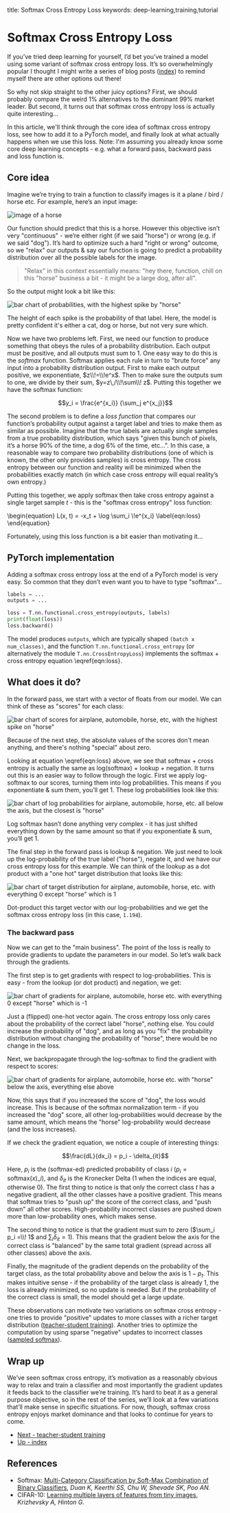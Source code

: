 title: Softmax Cross Entropy Loss
keywords: deep-learning,training,tutorial

# Softmax Cross Entropy Loss

If you’ve tried deep learning for yourself, I’d bet you’ve trained a model using some variant of softmax cross entropy loss. It’s so overwhelmingly popular I thought I might write a series of blog posts ([index](/index.html#classifier-training-objectives)) to remind myself there are other options out there!

So why not skip straight to the other juicy options? First, we should probably compare the weird 1% alternatives to the dominant 99% market leader. But second, it turns out that softmax cross entropy loss is actually quite interesting...

In this article, we'll think through the core idea of softmax cross entropy loss, see how to add it to a PyTorch model, and finally look at what actually happens when we use this loss. Note: I'm assuming you already know some core deep learning concepts - e.g. what a forward pass, backward pass and loss function is.


## Core idea

Imagine we’re trying to train a function to classify images is it a plane / bird / horse etc. For example, here’s an input image:

![image of a horse](img/example_horse.png)

Our function should predict that this is a horse. However this objective isn’t very "continuous" - we’re either right (if we said "horse") or wrong (e.g. if we said "dog"). It’s hard to optimize such a hard "right or wrong" outcome, so we "relax" our outputs & say our function is going to predict a probability distribution over all the possible labels for the image.

> "Relax" in this context essentially means: "hey there, function, chill on this "horse" business a bit - it might be a large dog, after all".

So the output might look a bit like this:

![bar chart of probabilities, with the highest spike by "horse"](img/activations_probs.png)

The height of each spike is the probability of that label. Here, the model is pretty confident it's either a cat, dog or horse, but not very sure which.

Now we have two problems left. First, we need our function to produce something that obeys the rules of a probability distribution. Each output must be positive, and all outputs must sum to 1. One easy way to do this is the _softmax_ function. Softmax applies each rule in turn to "brute force" any input into a probability distribution output. First to make each output positive, we exponentiate, $z\\!=\\!e^x$. Then to make sure the outputs sum to one, we divide by their sum, $y=z\,/\\!\sum\\! z$. Putting this together we have the softmax function:

$$y_i = \frac{e^{x_i}} {\sum_j e^{x_j}}$$

The second problem is to define a _loss function_ that compares our function’s probability output against a target label and tries to make them as similar as possible. Imagine that the true labels are actually single samples from a true probability distribution, which says "given this bunch of pixels, it’s a horse 90% of the time, a dog 6% of the time, etc…".  In this case, a reasonable way to compare two probability distributions (one of which is known, the other only provides samples) is cross entropy. The cross entropy between our function and reality will be minimized when the probabilities exactly match (in which case cross entropy will equal reality’s own entropy.)

Putting this together, we apply softmax then take cross entropy against a single target sample $t$ - this is the "softmax cross entropy" loss function:

\begin{equation}
L(x, t) = -x_t + \log \sum_i \\!e^{x_i}
\label{eqn:loss}
\end{equation}

Fortunately, using this loss function is a bit easier than motivating it...

## PyTorch implementation

Adding a softmax cross entropy loss at the end of a PyTorch model is very easy. So common that they don’t even want you to have to type "softmax"...

```python
labels = ...
outputs = ...

loss = T.nn.functional.cross_entropy(outputs, labels)
print(float(loss))
loss.backward()
```

The model produces `outputs`, which are typically shaped `(batch x num_classes)`, and the function `T.nn.functional.cross_entropy` (or alternatively the module `T.nn.CrossEntropyLoss`) implements the softmax + cross entropy equation \eqref{eqn:loss}.

## What does it do?

In the forward pass, we start with a vector of floats from our model. We can think of these as "scores" for each class:

![bar chart of scores for airplane, automobile, horse, etc, with the highest spike on "horse"](img/activations_scores.png)

Because of the next step, the absolute values of the scores don't mean anything, and there's nothing "special" about zero.

Looking at equation \eqref{eqn:loss} above, we see that softmax + cross entropy is actually the same as log(softmax) + lookup + negation. It turns out this is an easier way to follow through the logic. First we apply log-softmax to our scores, turning them into log probabilities. This means if you exponentiate & sum them, you’ll get 1. These log probabilities look like this:

![bar chart of log probabilities for airplane, automobile, horse, etc. all below the axis, but the closest is "horse"](img/activations_logprobs.png)

Log softmax hasn’t done anything very complex - it has just shifted everything down by the same amount so that if you exponentiate & sum, you’ll get 1.

The final step in the forward pass is lookup & negation. We just need to look up the log-probability of the true label ("horse"), negate it, and we have our cross entropy loss for this example. We can think of the lookup as a dot product with a "one hot" target distribution that looks like this:

![bar chart of target distribution for airplane, automobile, horse, etc. with everything 0 except "horse" which is 1](img/target_horse.png)

Dot-product this target vector with our log-probabilities and we get the softmax cross entropy loss (in this case, `1.194`).

### The backward pass

Now we can get to the "main business". The point of the loss is really to provide gradients to update the parameters in our model. So let’s walk back through the gradients.

The first step is to get gradients with respect to log-probabilities. This is easy - from the lookup (or dot product) and negation, we get:

![bar chart of gradients for airplane, automobile, horse etc. with everything 0 except "horse" which is -1](img/gradients_logprobs.png)

Just a (flipped) one-hot vector again. The cross entropy loss only cares about the probability of the correct label "horse", nothing else. You could increase the probability of "dog", and as long as you "fix" the probability distribution without changing the probability of "horse", there would be no change in the loss.

Next, we backpropagate through the log-softmax to find the gradient with respect to scores:

![bar chart of gradients for airplane, automobile, horse etc. with "horse" below the axis, everything else above](img/gradients_scores.png)

Now, this says that if you increased the score of "dog", the loss would increase. This is because of the softmax normalization term - if you increased the "dog" score, all other log-probabilities would decrease by the same amount, which means the "horse" log-probability would decrease (and the loss increases).

If we check the gradient equation, we notice a couple of interesting things:

$$\frac{dL}{dx_i} = p_i - \delta_{it}$$

Here, $p_i$ is the (softmax-ed) predicted probability of class $i$ ($p_i = \mathrm{softmax}(x)\_i$), and $\delta_{it}$ is the Kronecker Delta (1 when the indices are equal, otherwise 0). The first thing to notice is that only the correct class $t$ has a negative gradient, all the other classes have a positive gradient. This means that softmax tries to "push up" the score of the correct class, and "push down" all other scores. High-probability incorrect classes are pushed down more than low-probability ones, which makes sense.

The second thing to notice is that the gradient must sum to zero ($\sum_i p_i =\\! 1$ and $\sum_i \delta_{it} = 1$). This means that the gradient below the axis for the correct class is "balanced" by the same total gradient (spread across all other classes) above the axis.

Finally, the magnitude of the gradient depends on the probability of the target class, as the total probability above and below the axis is $1-p_t$. This makes intuitive sense - if the probability of the target class is already 1, the loss is already minimized, so no update is needed. But if the probability of the correct class is small, the model should get a large update.

These observations can motivate two variations on softmax cross entropy - one tries to provide "positive" updates to more classes with a richer target distribution ([teacher-student training](../2-teacher/article.html)). Another tries to optimize the computation by using sparse "negative" updates to incorrect classes ([sampled softmax](../3-sampled/article.html)).

## Wrap up

We’ve seen softmax cross entropy, it’s motivation as a reasonably obvious way to relax and train a classifier and most importantly the gradient updates it feeds back to the classifier we’re training. It’s hard to beat it as a general purpose objective, so in the rest of the series, we’ll look at a few variations that’ll make sense in specific situations. For now, though, softmax cross entropy enjoys market dominance and that looks to continue for years to come.

<ul class="nav nav-pills">
  <li class="nav-item">
    <a class="nav-link" href="../2-teacher/article.html">Next - teacher-student training</a>
  </li>
  <li class="nav-item">
    <a class="nav-link" href="/index.html#classifier-training-objectives">Up - index</a>
  </li>
</ul>

## References

 - Softmax: [Multi-Category Classification by Soft-Max Combination of Binary Classifiers](http://www.gatsby.ucl.ac.uk/~chuwei/paper/smc.pdf), _Duan K, Keerthi SS, Chu W, Shevade SK, Poo AN._
 - CIFAR-10: [Learning multiple layers of features from tiny images](https://www.cs.toronto.edu/~kriz/learning-features-2009-TR.pdf), _Krizhevsky A, Hinton G._
